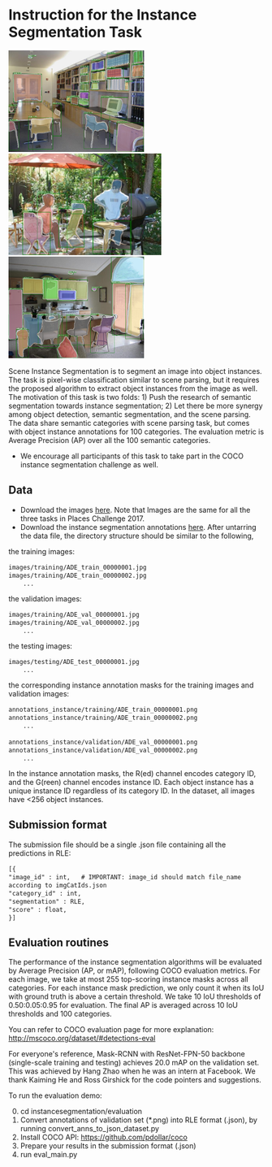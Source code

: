 # Instruction for the Instance Segmentation Task

<img src="./images/sample1.png" height="200"/> <img src="./images/sample2.png" height="200"/> <img src="./images/sample3.png" height="200"/>

Scene Instance Segmentation is to segment an image into object instances. The task is pixel-wise classification similar to scene parsing, but it requires the proposed algorithm to extract object instances from the image as well. The motivation of this task is two folds: 1) Push the research of semantic segmentation towards instance segmentation; 2) Let there be more synergy among object detection, semantic segmentation, and the scene parsing. The data share semantic categories with scene parsing task, but comes with object instance annotations for 100 categories. The evaluation metric is Average Precision (AP) over all the 100 semantic categories.
* We encourage all participants of this task to take part in the COCO instance segmentation challenge as well.

## Data 

- Download the images [here](http://placeschallenge.csail.mit.edu/data/ChallengeData2017/images.tar). Note that Images are the same for all the three tasks in Places Challenge 2017.
- Download the instance segmentation annotations [here](http://placeschallenge.csail.mit.edu/data/ChallengeData2017/annotations_instance.tar). After untarring the data file, the directory structure should be similar to the following,

the training images:

    images/training/ADE_train_00000001.jpg
    images/training/ADE_train_00000002.jpg
        ...
        
the validation images:

    images/training/ADE_val_00000001.jpg
    images/training/ADE_val_00000002.jpg
        ...

the testing images:

    images/testing/ADE_test_00000001.jpg
        ...


the corresponding instance annotation masks for the training images and validation images:
    
    annotations_instance/training/ADE_train_00000001.png
    annotations_instance/training/ADE_train_00000002.png
        ...
        
    annotations_instance/validation/ADE_val_00000001.png
    annotations_instance/validation/ADE_val_00000002.png
        ...
        
In the instance annotation masks, the R(ed) channel encodes category ID, and the G(reen) channel encodes instance ID. Each object instance has a unique instance ID regardless of its category ID. 
In the dataset, all images have <256 object instances.


## Submission format

The submission file should be a single .json file containing all the predictions in RLE:

    [{
    "image_id" : int,   # IMPORTANT: image_id should match file_name according to imgCatIds.json
    "category_id" : int,
    "segmentation" : RLE,
    "score" : float,
    }]


## Evaluation routines
The performance of the instance segmentation algorithms will be evaluated by Average Precision (AP, or mAP), following COCO evaluation metrics.
For each image, we take at most 255 top-scoring instance masks across all categories.
For each instance mask prediction, we only count it when its IoU with ground truth is above a certain threshold. We take 10 IoU thresholds of 0.50:0.05:0.95 for evaluation. The final AP is averaged across 10 IoU thresholds and 100 categories.

You can refer to COCO evaluation page for more explanation: http://mscoco.org/dataset/#detections-eval

For everyone's reference, Mask-RCNN with ResNet-FPN-50 backbone (single-scale training and testing) achieves 20.0 mAP on the validation set. This was achieved by Hang Zhao when he was an intern at Facebook. We thank Kaiming He and Ross Girshick for the code pointers and suggestions.

To run the evaluation demo:

0. cd instancesegmentation/evaluation
1. Convert annotations of validation set (*.png) into RLE format (.json), by running convert_anns_to_json_dataset.py
2. Install COCO API: https://github.com/pdollar/coco
3. Prepare your results in the submission format (.json)
4. run eval_main.py

